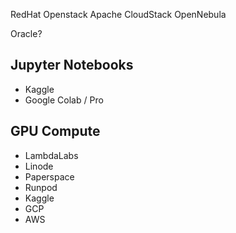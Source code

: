 RedHat Openstack
Apache CloudStack
OpenNebula

Oracle?

## Jupyter Notebooks
- Kaggle
- Google Colab / Pro
## GPU Compute
- LambdaLabs
- Linode
- Paperspace
- Runpod
- Kaggle
- GCP
- AWS